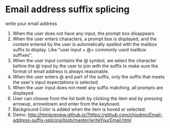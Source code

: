 # Email address suffix splicing
write your email address
1. When the user does not have any input, the prompt box disappears
2. When the user enters characters, a prompt box is displayed, and the content entered by the user is automatically spelled with the mailbox suffix to display. Like "user input + @+ commonly used mailbox suffixes". 
3. When the user input contains the @ symbol, we select the character before the @ input by the user to join with the suffix to make sure the format of email address is always reasonable.
4. When the user enters @ and part of the suffix, only the suffix that meets the user's input expectations is selected.
5. When the user input does not meet any suffix matching, all prompts are displayed.
6. User can choose from the list both by clicking the item and by pressing arrowup, arrowdowm and enter from the keyboard.
7. Background Color is added when the item is hoved or selected.
8. Demo: http://htmlpreview.github.io/?https://github.com/chjsdmn/Email-address-suffix-splicing/blob/master/writeYourEmail.html

